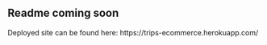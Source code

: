 <h2>Readme coming soon</h2>
<p> Deployed site can be found here: https://trips-ecommerce.herokuapp.com/ </p>